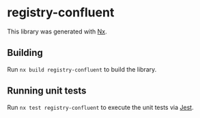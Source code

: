 # registry-confluent

This library was generated with [Nx](https://nx.dev).

## Building

Run `nx build registry-confluent` to build the library.

## Running unit tests

Run `nx test registry-confluent` to execute the unit tests via [Jest](https://jestjs.io).

